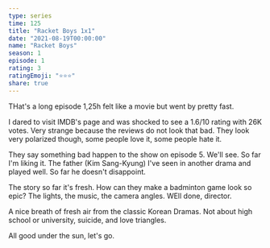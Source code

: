 ```yaml
---
type: series
time: 125
title: "Racket Boys 1x1"
date: "2021-08-19T00:00:00"
name: "Racket Boys"
season: 1
episode: 1
rating: 3
ratingEmoji: "⭐️⭐️⭐️"
share: true
---
```


THat's a long episode 1,25h felt like a movie but went by pretty fast.

I dared to visit IMDB's page and was shocked to see a 1.6/10 rating with 26K votes. Very strange because the reviews do not look that bad. They look very polarized though, some people love it, some people hate it.

They say something bad happen to the show on episode 5. We'll see. So far I'm liking it. The father (Kim Sang-Kyung) I've seen in another drama and played well. So far he doesn't disappoint.

The story so far it's fresh. How can they make a badminton game look so epic? The lights, the music, the camera angles. WEll done, director.

A nice breath of fresh air from the classic Korean Dramas. Not about high school or university, suicide, and love triangles.

All good under the sun, let's go.

